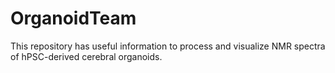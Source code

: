 # OrganoidTeam
This repository has useful information to process and visualize NMR spectra of hPSC-derived cerebral organoids.
